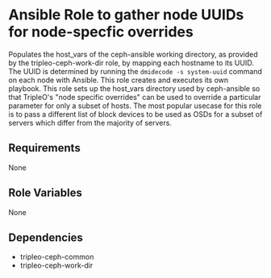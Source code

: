 Ansible Role to gather node UUIDs for node-specfic overrides
============================================================

Populates the host_vars of the ceph-ansible working directory,
as provided by the tripleo-ceph-work-dir role, by mapping each
hostname to its UUID. The UUID is determined by running the
`dmidecode -s system-uuid` command on each node with Ansible.
This role creates and executes its own playbook. This role
sets up the host_vars directory used by ceph-ansible so
that TripleO's "node specific overrides" can be used to
override a particular parameter for only a subset of hosts.
The most popular usecase for this role is to pass a different
list of block devices to be used as OSDs for a subset of servers
which differ from the majority of servers.

Requirements
------------

None

Role Variables
--------------

None

Dependencies
------------

- tripleo-ceph-common
- tripleo-ceph-work-dir
